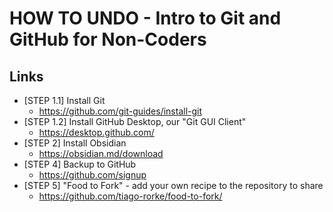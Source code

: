 # HOW TO UNDO - Intro to Git and GitHub for Non-Coders

## Links

- [STEP 1.1] Install Git
	- https://github.com/git-guides/install-git
- [STEP 1.2] Install GitHub Desktop, our "Git GUI Client"
	- https://desktop.github.com/
- [STEP 2] Install Obsidian
	- https://obsidian.md/download
- [STEP 4] Backup to GitHub
	- https://github.com/signup
- [STEP 5] "Food to Fork" - add your own recipe to the repository to share
	- https://github.com/tiago-rorke/food-to-fork/
